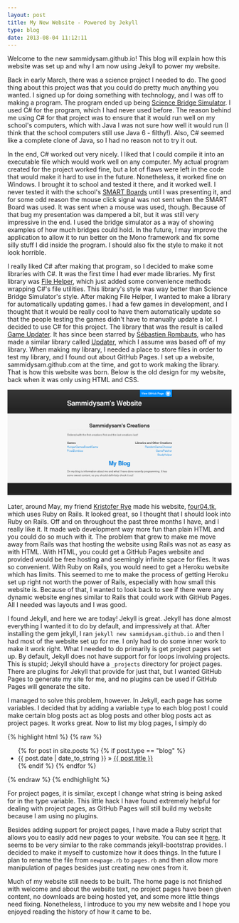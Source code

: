 ```yaml
---
layout: post
title: My New Website - Powered by Jekyll
type: blog
date: 2013-08-04 11:12:11
---
```


Welcome to the new sammidysam.github.io!  This blog will explain how this website was set up and why I am now using Jekyll to power my website.

Back in early March, there was a science project I needed to do.  The good thing about this project was that you could do pretty much anything you wanted.  I signed up for doing something with technology, and I was off to making a program.  The program ended up being [Science Bridge Simulator](https://github.com/Sammidysam/ScienceBridgeSimulator).  I used C# for the program, which I had never used before.  The reason behind me using C# for that project was to ensure that it would run well on my school's computers, which with Java I was not sure how well it would run (I think that the school computers still use Java 6 - filthy!).  Also, C# seemed like a complete clone of Java, so I had no reason not to try it out.

In the end, C# worked out very nicely.  I liked that I could compile it into an executable file which would work well on any computer.  My actual program created for the project worked fine, but a lot of flaws were left in the code that would make it hard to use in the future.  Nonetheless, it worked fine on Windows.  I brought it to school and tested it there, and it worked well.  I never tested it with the school's [SMART Boards](http://smarttech.com/smartboard) until I was presenting it, and for some odd reason the mouse click signal was not sent when the SMART Board was used.  It was sent when a mouse was used, though.  Because of that bug my presentation was dampered a bit, but it was still very impressive in the end.  I used the bridge simulator as a way of showing examples of how much bridges could hold.  In the future, I may improve the application to allow it to run better on the Mono framework and fix some silly stuff I did inside the program.  I should also fix the style to make it not look horrible.

I really liked C# after making that program, so I decided to make some libraries with C#.  It was the first time I had ever made libraries.  My first library was [File Helper](https://github.com/Sammidysam/FileHelper), which just added some convenience methods wrapping C#'s file utilities.  This library's style was way better than Science Bridge Simulator's style.  After making File Helper, I wanted to make a library for automatically updating games.  I had a few games in development, and I thought that it would be really cool to have them automatically update so that the people testing the games didn't have to manually update a lot.  I decided to use C# for this project.  The library that was the result is called [Game Updater](https://github.com/Sammidysam/GameUpdater).  It has since been starred by [Sébastien Rombauts](https://github.com/SRombauts), who has made a similar library called [Updater](https://github.com/SRombauts/Updater), which I assume was based off of my library.  When making my library, I needed a place to store files in order to test my library, and I found out about GitHub Pages.  I set up a website, sammidysam.github.com at the time, and got to work making the library.  That is how this website was born.  Below is the old design for my website, back when it was only using HTML and CSS.

![The Old Design](/img/website.png)

Later, around May, my friend [Kristofer Rye](https://github.com/four04) made his website, [four04.tk](http://four04.tk/), which uses Ruby on Rails.  It looked great, so I thought that I should look into Ruby on Rails.  Off and on throughout the past three months I have, and I really like it.  It made web development way more fun than plain HTML and you could do so much with it.  The problem that grew to make me move away from Rails was that hosting the website using Rails was not as easy as with HTML.  With HTML, you could get a GitHub Pages website and provided would be free hosting and seemingly infinite space for files.  It was so convenient.  With Ruby on Rails, you would need to get a Heroku website which has limits.  This seemed to me to make the process of getting Heroku set up right not worth the power of Rails, especially with how small this website is.  Because of that, I wanted to look back to see if there were any dynamic website engines similar to Rails that could work with GitHub Pages.  All I needed was layouts and I was good.

I found Jekyll, and here we are today!  Jekyll is great.  Jekyll has done almost everything I wanted it to do by default, and impressively at that.  After installing the gem jekyll, I ran `jekyll new sammidysam.github.io` and then I had most of the website set up for me.  I only had to do some inner work to make it work right.  What I needed to do primarily is get project pages set up.  By default, Jekyll does not have support for for loops involving projects.  This is stupid; Jekyll should have a `_projects` directory for project pages.  There are plugins for Jekyll that provide for just that, but I wanted GitHub Pages to generate my site for me, and no plugins can be used if GitHub Pages will generate the site.

I managed to solve this problem, however.  In Jekyll, each page has some variables.  I decided that by adding a variable `type` to each blog post I could make certain blog posts act as blog posts and other blog posts act as project pages.  It works great.  Now to list my blog pages, I simply do

{% highlight html %}
  {% raw %}
<ul class="posts">
  {% for post in site.posts %}
    {% if post.type == "blog" %}
      <li><span>{{ post.date | date_to_string }}</span> &raquo; <a href="{{ post.url }}">
{{ post.title }}</a></li>
    {% endif %}
  {% endfor %}
</ul>
  {% endraw %}
{% endhighlight %}

For project pages, it is similar, except I change what string is being asked for in the type variable.  This little hack I have found extremely helpful for dealing with project pages, as GitHub Pages will still build my website because I am using no plugins.

Besides adding support for project pages, I have made a Ruby script that allows you to easily add new pages to your website.  You can see it [here](https://github.com/Sammidysam/sammidysam.github.io/blob/master/newpage.rb).  It seems to be very similar to the rake commands jekyll-bootstrap provides.  I decided to make it myself to customize how it does things.  In the future I plan to rename the file from `newpage.rb` to `pages.rb` and then allow more manipulation of pages besides just creating new ones from it.

Much of my website still needs to be built.  The home page is not finished with welcome and about the website text, no project pages have been given content, no downloads are being hosted yet, and some more little things need fixing.  Nonetheless, I introduce to you my new website and I hope you enjoyed reading the history of how it came to be.
